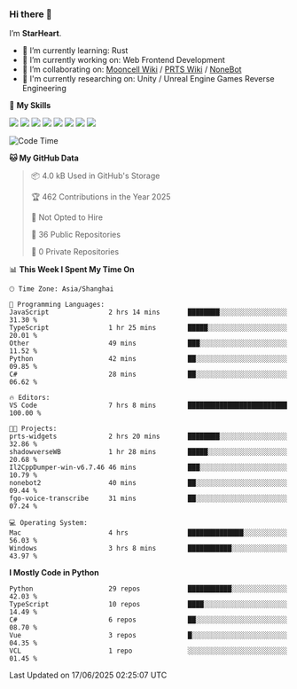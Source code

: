 ### Hi there 👋

I’m **StarHeart**.

- 🌱 I’m currently learning: Rust
- 🔭 I’m currently working on: Web Frontend Development
- 👯 I’m collaborating on: [Mooncell Wiki](https://fgo.wiki/) / [PRTS Wiki](http://prts.wiki/) / [NoneBot](https://github.com/nonebot)
- 🔬 I'm currently researching on: Unity / Unreal Engine Games Reverse Engineering

🌟 **My Skills**

![](https://img.shields.io/badge/-Python-3e74a2?style=flat-square&logo=Python&logoColor=fff)
![](https://img.shields.io/badge/-Node.js-339933?style=flat-square&logo=node.js&logoColor=fff)
![](https://img.shields.io/badge/-Vue-4fc08d?style=flat-square&logo=vue.js&logoColor=fff)
![](https://img.shields.io/badge/-React-2d98ce?style=flat-square&logo=React&logoColor=fff)
![](https://img.shields.io/badge/-TypeScript-3178C6?style=flat-square&logo=TypeScript&logoColor=fff)
![](https://img.shields.io/badge/-Docker-2496ED?style=flat-square&logo=Docker&logoColor=fff)
![](https://img.shields.io/badge/-Linux-000000?style=flat-square&logo=Linux&logoColor=fff)
![](https://img.shields.io/badge/-Dotnet-512bd4?style=flat-square&logo=.net&logoColor=fff)

<!--START_SECTION:waka-->
![Code Time](http://img.shields.io/badge/Code%20Time-1%2C611%20hrs-blue)

**🐱 My GitHub Data** 

> 📦 4.0 kB Used in GitHub's Storage 
 > 
> 🏆 462 Contributions in the Year 2025
 > 
> 🚫 Not Opted to Hire
 > 
> 📜 36 Public Repositories 
 > 
> 🔑 0 Private Repositories 
 > 
📊 **This Week I Spent My Time On** 

```text
🕑︎ Time Zone: Asia/Shanghai

💬 Programming Languages: 
JavaScript               2 hrs 14 mins       ████████░░░░░░░░░░░░░░░░░   31.30 % 
TypeScript               1 hr 25 mins        █████░░░░░░░░░░░░░░░░░░░░   20.01 % 
Other                    49 mins             ███░░░░░░░░░░░░░░░░░░░░░░   11.52 % 
Python                   42 mins             ██░░░░░░░░░░░░░░░░░░░░░░░   09.85 % 
C#                       28 mins             ██░░░░░░░░░░░░░░░░░░░░░░░   06.62 % 

🔥 Editors: 
VS Code                  7 hrs 8 mins        █████████████████████████   100.00 % 

🐱‍💻 Projects: 
prts-widgets             2 hrs 20 mins       ████████░░░░░░░░░░░░░░░░░   32.86 % 
shadowverseWB            1 hr 28 mins        █████░░░░░░░░░░░░░░░░░░░░   20.68 % 
Il2CppDumper-win-v6.7.46 46 mins             ███░░░░░░░░░░░░░░░░░░░░░░   10.79 % 
nonebot2                 40 mins             ██░░░░░░░░░░░░░░░░░░░░░░░   09.44 % 
fgo-voice-transcribe     31 mins             ██░░░░░░░░░░░░░░░░░░░░░░░   07.24 % 

💻 Operating System: 
Mac                      4 hrs               ██████████████░░░░░░░░░░░   56.03 % 
Windows                  3 hrs 8 mins        ███████████░░░░░░░░░░░░░░   43.97 % 
```

**I Mostly Code in Python** 

```text
Python                   29 repos            ███████████░░░░░░░░░░░░░░   42.03 % 
TypeScript               10 repos            ████░░░░░░░░░░░░░░░░░░░░░   14.49 % 
C#                       6 repos             ██░░░░░░░░░░░░░░░░░░░░░░░   08.70 % 
Vue                      3 repos             █░░░░░░░░░░░░░░░░░░░░░░░░   04.35 % 
VCL                      1 repo              ░░░░░░░░░░░░░░░░░░░░░░░░░   01.45 % 
```




 Last Updated on 17/06/2025 02:25:07 UTC
<!--END_SECTION:waka-->
